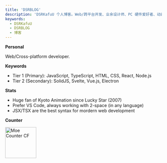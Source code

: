 ```yaml
---
title: 'DSRBLOG'
description: 'DSRKafuU 个人博客。Web/跨平台开发、业余设计师、PC 硬件爱好者、动画党 & 主机单机游戏玩家。'
keywords:
  - DSRKafuU
  - DSRBLOG
  - 博客
---
```


**Personal**

Web/Cross-platform developer.

**Keywords**

- Tier 1 (Primary): JavaScript, TypeScript, HTML, CSS, React, Node.js
- Tier 2 (Secondary): SolidJS, Svelte, Vue.js, Electron

**Stats**

- Huge fan of Kyoto Animation since Lucky Star (2007)
- Prefer VS Code, always working with 2-space (in any language)
- JSX/TSX are the best syntax for mordern web development

**Counter**

<a href="https://github.com/dsrkafuu/moe-counter-cf#readme" target="_blank" rel="noopener">
  <img height="100" src="https://count.dsrkafuu.net/dsrkafuu:home" alt="Moe Counter CF" />
</a>
